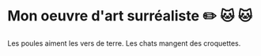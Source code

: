 # Mon oeuvre d'art surréaliste :pencil2: :cat: :cat:
Les poules aiment les vers de terre.
Les chats mangent des croquettes.
